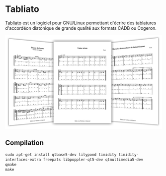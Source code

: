 # Tabliato

[Tabliato](https://jean-romain.github.io/tabliato/) est un logiciel pour GNU/Linux permettant d'écrire des tablatures d'accordéon diatonique de grande qualité aux formats CADB ou Cogeron.

![](docs/img/slideview.png)

## Compilation

```
sudo apt-get install qtbase5-dev lilypond timidity timidity-interfaces-extra freepats libpoppler-qt5-dev qtmultimedia5-dev
qmake
make
```
